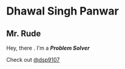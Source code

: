 # Dhawal Singh Panwar
## Mr. Rude

Hey, there . I'm a ***Problem Solver***

Check out [@dsp9107](github.com/dsp9107)
